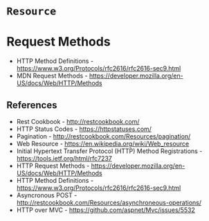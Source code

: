 # `Resource`

# Request Methods

- HTTP Method Definitions - https://www.w3.org/Protocols/rfc2616/rfc2616-sec9.html
- MDN Request Methods - https://developer.mozilla.org/en-US/docs/Web/HTTP/Methods


## References

  - Rest Cookbook -  http://restcookbook.com/
  - HTTP Status Codes - https://httpstatuses.com/
  - Pagination - http://restcookbook.com/Resources/pagination/
  - Web Resource - https://en.wikipedia.org/wiki/Web_resource
  - Initial Hypertext Transfer Protocol (HTTP) Method Registrations - https://tools.ietf.org/html/rfc7237
  - HTTP Request Methods - https://developer.mozilla.org/en-US/docs/Web/HTTP/Methods
  - HTTP Method Definitions - https://www.w3.org/Protocols/rfc2616/rfc2616-sec9.html
  - Asyncronous POST - http://restcookbook.com/Resources/asynchroneous-operations/
  - HTTP over MVC - https://github.com/aspnet/Mvc/issues/5532
